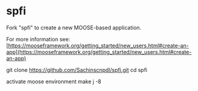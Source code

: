 spfi
=====

Fork "spfi" to create a new MOOSE-based application.

For more information see: [https://mooseframework.org/getting_started/new_users.html#create-an-app](https://mooseframework.org/getting_started/new_users.html#create-an-app)

git clone https://github.com/Sachinscnpdl/spfi.git
cd spfi

activate moose environment
make j -8
